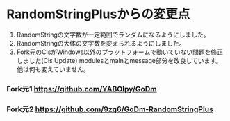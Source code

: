 # RandomStringPlusからの変更点
1. RandomStringの文字数が一定範囲でランダムになるようにしました。
2. RandomStringの大体の文字数を変えられるようにしました。
3. Fork元のClsがWindows以外のプラットフォームで動いていない問題を修正しました(Cls Update)
modulesとmainとmessage部分を改良しています。他は何も変えていません。
### Fork元1 https://github.com/YABOIpy/GoDm
### Fork元2 https://github.com/9zq6/GoDm-RandomStringPlus
